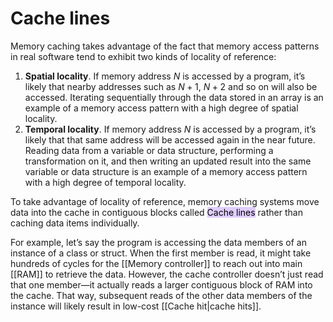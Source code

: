 # Cache lines

Memory caching takes advantage of the fact that memory access patterns in real software tend to exhibit two kinds of locality of reference:
1. **Spatial locality**. If memory address $N$ is accessed by a program, it’s likely that nearby addresses such as $N + 1$, $N + 2$ and so on will also be accessed. Iterating sequentially through the data stored in an array is an example of a memory access pattern with a high degree of spatial locality.
2. **Temporal locality**. If memory address $N$ is accessed by a program, it’s likely that that same address will be accessed again in the near future. Reading data from a variable or data structure, performing a transformation on it, and then writing an updated result into the same variable or data structure is an example of a memory access pattern with a high degree of temporal locality.

To take advantage of locality of reference, memory caching systems move data into the cache in contiguous blocks called <mark style="background: #D2B3FFA6;">Cache lines</mark> rather than caching data items individually.
 
For example, let’s say the program is accessing the data members of an instance of a class or struct. When the first member is read, it might take hundreds of cycles for the [[Memory controller]] to reach out into main [[RAM]] to retrieve the data. However, the cache controller doesn’t just read that one member—it actually reads a larger contiguous block of RAM into the cache. That way, subsequent reads of the other data members of the instance will likely result in low-cost [[Cache hit|cache hits]].



